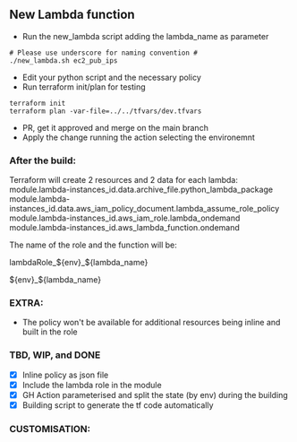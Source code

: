 ## New Lambda function ##

- Run the new_lambda script adding the lambda_name as parameter
```
# Please use underscore for naming convention #
./new_lambda.sh ec2_pub_ips
```
- Edit your python script and the necessary policy
- Run terraform init/plan for testing
```
terraform init
terraform plan -var-file=../../tfvars/dev.tfvars
```
- PR, get it approved and merge on the main branch
- Apply the change running the action selecting the environemnt

### After the build: ###

Terraform will create 2 resources and 2 data for each lambda:
module.lambda-instances_id.data.archive_file.python_lambda_package
module.lambda-instances_id.data.aws_iam_policy_document.lambda_assume_role_policy
module.lambda-instances_id.aws_iam_role.lambda_ondemand
module.lambda-instances_id.aws_lambda_function.ondemand

The name of the role and the function will be:

lambdaRole_${env}_${lambda_name}

${env}_${lambda_name}

### EXTRA: ###
- The policy won't be available for additional resources being inline and built in the role

### TBD, WIP, and DONE ###
- [X] Inline policy as json file 
- [X] Include the lambda role in the module
- [X] GH Action parameterised and split the state (by env) during the building
- [X] Building script to generate the tf code automatically

### CUSTOMISATION: ###
